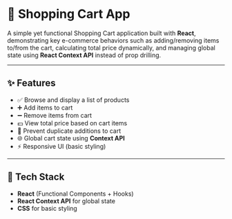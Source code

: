 # 🛒 Shopping Cart App

A simple yet functional Shopping Cart application built with **React**, demonstrating key e-commerce behaviors such as adding/removing items to/from the cart, calculating total price dynamically, and managing global state using **React Context API** instead of prop drilling.

---

## ✨ Features

- ✅ Browse and display a list of products
- ➕ Add items to cart
- ➖ Remove items from cart
- 💵 View total price based on cart items
- 🔁 Prevent duplicate additions to cart
- 🌐 Global cart state using **Context API**
- ⚡ Responsive UI (basic styling)

---

## 🔧 Tech Stack

- **React** (Functional Components + Hooks)
- **React Context API** for global state
- **CSS** for basic styling
